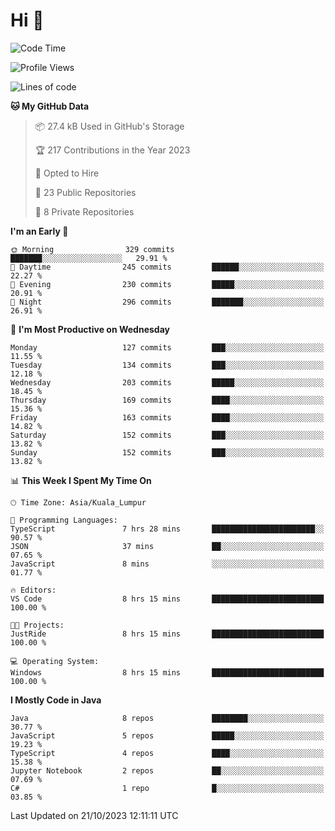 <h1>Hi 👋</h1>

<!--START_SECTION:waka-->
![Code Time](http://img.shields.io/badge/Code%20Time-400%20hrs%2021%20mins-blue)

![Profile Views](http://img.shields.io/badge/Profile%20Views-0-blue)

![Lines of code](https://img.shields.io/badge/From%20Hello%20World%20I%27ve%20Written-1.1%20million%20lines%20of%20code-blue)

**🐱 My GitHub Data** 

> 📦 27.4 kB Used in GitHub's Storage 
 > 
> 🏆 217 Contributions in the Year 2023
 > 
> 💼 Opted to Hire
 > 
> 📜 23 Public Repositories 
 > 
> 🔑 8 Private Repositories 
 > 
**I'm an Early 🐤** 

```text
🌞 Morning                329 commits         ███████░░░░░░░░░░░░░░░░░░   29.91 % 
🌆 Daytime                245 commits         ██████░░░░░░░░░░░░░░░░░░░   22.27 % 
🌃 Evening                230 commits         █████░░░░░░░░░░░░░░░░░░░░   20.91 % 
🌙 Night                  296 commits         ███████░░░░░░░░░░░░░░░░░░   26.91 % 
```
📅 **I'm Most Productive on Wednesday** 

```text
Monday                   127 commits         ███░░░░░░░░░░░░░░░░░░░░░░   11.55 % 
Tuesday                  134 commits         ███░░░░░░░░░░░░░░░░░░░░░░   12.18 % 
Wednesday                203 commits         █████░░░░░░░░░░░░░░░░░░░░   18.45 % 
Thursday                 169 commits         ████░░░░░░░░░░░░░░░░░░░░░   15.36 % 
Friday                   163 commits         ████░░░░░░░░░░░░░░░░░░░░░   14.82 % 
Saturday                 152 commits         ███░░░░░░░░░░░░░░░░░░░░░░   13.82 % 
Sunday                   152 commits         ███░░░░░░░░░░░░░░░░░░░░░░   13.82 % 
```


📊 **This Week I Spent My Time On** 

```text
🕑︎ Time Zone: Asia/Kuala_Lumpur

💬 Programming Languages: 
TypeScript               7 hrs 28 mins       ███████████████████████░░   90.57 % 
JSON                     37 mins             ██░░░░░░░░░░░░░░░░░░░░░░░   07.65 % 
JavaScript               8 mins              ░░░░░░░░░░░░░░░░░░░░░░░░░   01.77 % 

🔥 Editors: 
VS Code                  8 hrs 15 mins       █████████████████████████   100.00 % 

🐱‍💻 Projects: 
JustRide                 8 hrs 15 mins       █████████████████████████   100.00 % 

💻 Operating System: 
Windows                  8 hrs 15 mins       █████████████████████████   100.00 % 
```

**I Mostly Code in Java** 

```text
Java                     8 repos             ████████░░░░░░░░░░░░░░░░░   30.77 % 
JavaScript               5 repos             █████░░░░░░░░░░░░░░░░░░░░   19.23 % 
TypeScript               4 repos             ████░░░░░░░░░░░░░░░░░░░░░   15.38 % 
Jupyter Notebook         2 repos             ██░░░░░░░░░░░░░░░░░░░░░░░   07.69 % 
C#                       1 repo              █░░░░░░░░░░░░░░░░░░░░░░░░   03.85 % 
```




 Last Updated on 21/10/2023 12:11:11 UTC
<!--END_SECTION:waka-->
